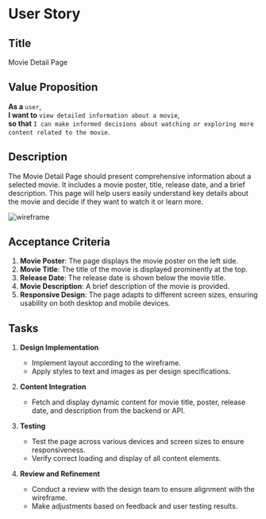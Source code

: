 # User Story

## Title

Movie Detail Page

## Value Proposition

**As a** `user`,  
**I want to** `view detailed information about a movie`,  
**so that** `I can make informed decisions about watching or exploring more content related to the movie`.

## Description

The Movie Detail Page should present comprehensive information about a selected movie. It includes a movie poster, title, release date, and a brief description. This page will help users easily understand key details about the movie and decide if they want to watch it or learn more.

![wireframe](./assets/scribble-movie-detail-page.png)

## Acceptance Criteria

1. **Movie Poster**: The page displays the movie poster on the left side.
2. **Movie Title**: The title of the movie is displayed prominently at the top.
3. **Release Date**: The release date is shown below the movie title.
4. **Movie Description**: A brief description of the movie is provided.
5. **Responsive Design**: The page adapts to different screen sizes, ensuring usability on both desktop and mobile devices.

## Tasks

1. **Design Implementation**

   - Implement layout according to the wireframe.
   - Apply styles to text and images as per design specifications.

2. **Content Integration**

   - Fetch and display dynamic content for movie title, poster, release date, and description from the backend or API.

3. **Testing**

   - Test the page across various devices and screen sizes to ensure responsiveness.
   - Verify correct loading and display of all content elements.

4. **Review and Refinement**
   - Conduct a review with the design team to ensure alignment with the wireframe.
   - Make adjustments based on feedback and user testing results.
